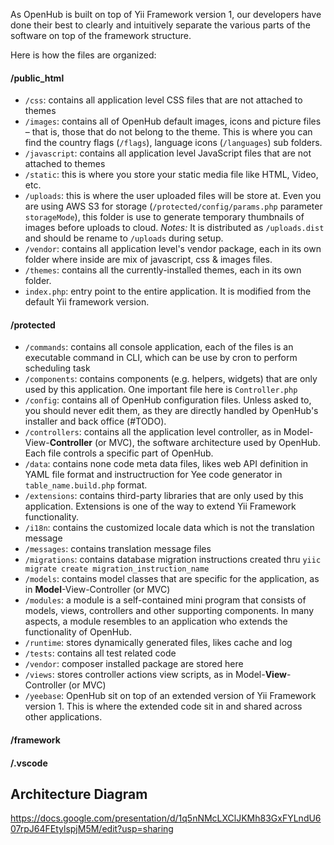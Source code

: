 As OpenHub is built on top of Yii Framework version 1, our developers have done their best to clearly and intuitively separate the various parts of the software on top of the framework structure.

Here is how the files are organized:

#### /public_html
  * `/css`: contains all application level CSS files that are not attached to themes
  * `/images`: contains all of OpenHub default images, icons and picture files – that is, those that do not belong to the theme. This is where you can find the country flags (`/flags`), language icons (`/languages`) sub folders.
  * `/javascript`: contains all application level JavaScript files that are not attached to themes
  * `/static`: this is where you store your static media file like HTML, Video, etc.
  * `/uploads`: this is where the user uploaded files will be store at. Even you are using AWS S3 for storage (`/protected/config/params.php` parameter `storageMode`), this folder is use to generate temporary thumbnails of images before uploads to cloud. _Notes:_ It is distributed as `/uploads.dist` and should be rename to `/uploads` during setup.
  * `/vendor`: contains all application level's vendor package, each in its own folder where inside are mix of javascript, css & images files.
  * `/themes`: contains all the currently-installed themes, each in its own folder.
  * `index.php`: entry point to the entire application. It is modified from the default Yii framework version.

#### /protected
  * `/commands`: contains all console application, each of the files is an executable command in CLI, which can be use by cron to perform scheduling task
  * `/components`: contains components (e.g. helpers, widgets) that are only used by this application. One important file here is `Controller.php`
  * `/config`: contains all of OpenHub configuration files. Unless asked to, you should never edit them, as they are directly handled by OpenHub's installer and back office (#TODO).
  * `/controllers`: contains all the application level controller, as in Model-View-**Controller** (or MVC), the software architecture used by OpenHub. Each file controls a specific part of OpenHub.
  * `/data`: contains none code meta data files, likes web API definition in YAML file format and instructruction for Yee code generator in `table_name.build.php` format.
  * `/extensions`: contains third-party libraries that are only used by this application. Extensions is one of the way to extend Yii Framework functionality.
  * `/i18n`: contains the customized locale data which is not the translation message
  * `/messages`: contains translation message files
  * `/migrations`: contains database migration instructions created thru `yiic migrate create migration_instruction_name`
  * `/models`: contains model classes that are specific for the application, as in **Model**-View-Controller (or MVC)
  * `/modules`: a module is a self-contained mini program that consists of models, views, controllers and other supporting components. In many aspects, a module resembles to an application who extends the functionality of OpenHub.
  * `/runtime`: stores dynamically generated files, likes cache and log
  * `/tests`: contains all test related code 
  * `/vendor`: composer installed package are stored here
  * `/views`: stores controller actions view scripts, as in Model-**View**-Controller (or MVC)
  * `/yeebase`: OpenHub sit on top of an extended version of Yii Framework version 1. This is where the extended code sit in and shared across other applications.

#### /framework
#### /.vscode


## Architecture Diagram ##
https://docs.google.com/presentation/d/1q5nNMcLXClJKMh83GxFYLndU607rpJ64FEtylspjM5M/edit?usp=sharing
